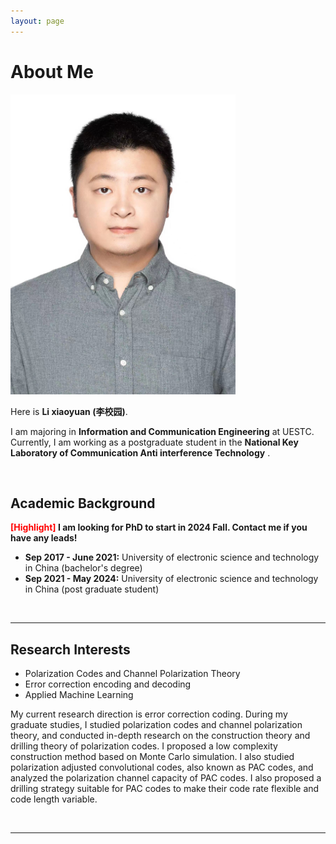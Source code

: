 ```yaml
---
layout: page
---
```


# About Me

<img src="https://github.com/meishiwoimp/meishiwoimp.github.io/blob/main/lixiaoyuan.jpg" class="floatpic" width="360" height="480">

Here is **Li xiaoyuan (李校园)**.

I am  majoring in **Information and Communication Engineering** at UESTC. Currently, I am working as a postgraduate student in the **National Key Laboratory of Communication Anti interference Technology** .

<br>

## Academic Background

**<font color='red'>[Highlight]</font> I am looking for PhD to start in 2024 Fall. Contact me if you have any leads!**

- **Sep 2017 - June 2021:** University of electronic science and technology in China (bachelor's degree)
- **Sep 2021 - May 2024:** University of electronic science and technology in China (post graduate student)

<br>

---

## Research Interests

- Polarization Codes and Channel Polarization Theory
- Error correction encoding and decoding
- Applied Machine Learning

My current research direction is error correction coding. During my graduate studies, I studied polarization codes and channel polarization theory, and conducted in-depth research on the construction theory and drilling theory of polarization codes. I proposed a low complexity construction method based on Monte Carlo simulation. I also studied polarization adjusted convolutional codes, also known as PAC codes, and analyzed the polarization channel capacity of PAC codes. I also proposed a drilling strategy suitable for PAC codes to make their code rate flexible and code length variable.

<br>

---

